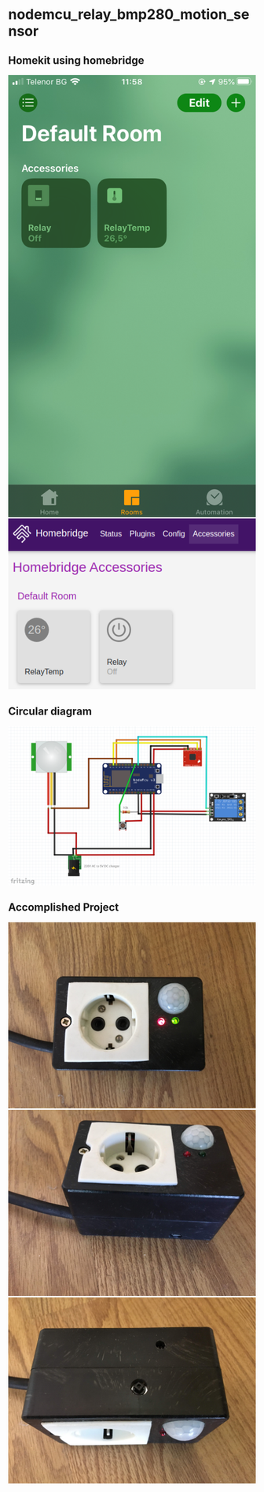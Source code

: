# nodemcu_relay_bmp280_motion_sensor

## Homekit using homebridge
![](img/homekit.PNG)
![](img/homebridge.png)

## Circular diagram
![](img/nodemcu_relay_bmp280_motion.png)

## Accomplished Project
![](img/1.JPG)
![](img/2.JPG)
![](img/3.JPG)
